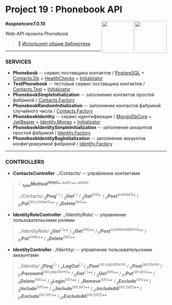 # Project 19 : Phonebook API

<img align="right" width="100" height="100" src="https://github.com/rozhkovsvyat/Project19.API/assets/71471748/004210d4-8df8-4e8f-974c-c5dbcb5a0a18">
<img align="right" width="100" height="100" src="https://github.com/rozhkovsvyat/Project19.API/assets/71471748/4acc1bb8-d45b-44fe-9146-0eaf5c698709">

**#aspnetcore7.0.10**

Web-API проекта Phonebook

> :link: [Использует общие библиотеки](https://github.com/rozhkovsvyat/Project19.Libs)

---

### SERVICES

* **Phonebook** -- сервис поставщика контактов / [PostgreSQL](https://www.nuget.org/packages/Npgsql.EntityFrameworkCore.PostgreSQL) + [Contacts.Db](https://www.nuget.org/packages/RozhkovSvyat.Project19.Models.Contacts.Db/) + [HealthChecks](https://www.nuget.org/packages/Microsoft.Extensions.Diagnostics.HealthChecks.EntityFrameworkCore) + [Initializator](https://www.nuget.org/packages/RozhkovSvyat.Project19.Services.Initializator/)
* **TestPhonebook** -- тестовый сервис поставщика контактов / [Contacts.Test](https://www.nuget.org/packages/RozhkovSvyat.Project19.Models.Contacts.Test/) + [Initializator](https://www.nuget.org/packages/RozhkovSvyat.Project19.Services.Initializator/)
* **PhonebookSimpleInitialization** -- заполнение контактов простой фабрикой / [Contacts.Factory](https://www.nuget.org/packages/RozhkovSvyat.Project19.Models.Contacts.Factory/)
* **PhonebookRandomInitialization** -- заполнение контактов фабрикой случайного числа / [Contacts.Factory](https://www.nuget.org/packages/RozhkovSvyat.Project19.Models.Contacts.Factory/)
* **PhonebookIdentity** -- сервис идентификации / [MongoDbCore](https://www.nuget.org/packages/AspNetCore.Identity.MongoDbCore/) + [JwtBearer](https://www.nuget.org/packages/Microsoft.AspNetCore.Authentication.JwtBearer/) + [Identity.Mongo](https://www.nuget.org/packages/RozhkovSvyat.Project19.Models.Identity.Mongo/) + [Initializator](https://www.nuget.org/packages/RozhkovSvyat.Project19.Services.Initializator/)
* **PhonebookIdentitySimpleInitialization** -- заполнение аккаунтов простой фабрикой / [Identity.Factory](https://www.nuget.org/packages/RozhkovSvyat.Project19.Models.Identity.Factory/)
* **PhonebookIdentityBagInitialization** -- заполнение аккаунтов конфигурируемой фабрикой / [Identity.Factory](https://www.nuget.org/packages/RozhkovSvyat.Project19.Models.Identity.Factory/)

---

### CONTROLLERS

* **ContactsController** ../Contacts/ -- управление контактами

  
> :bulb: **<sub>_type_</sub>Method<sup>(args)**</sup>*<sup>-auth/</sup>**<sup>-аdmin</sup>
>
> ../Contacts/ <sub>_g_</sub>**Ping**</sub><sup>( )</sup> / <sub>_g_</sub>**Get**<sup>( )</sup> / <sub>_g_</sub>**Get**<sup>(int)</sup>* / <sub>_p_</sub>**Post**<sup>(contact)</sup>* / <sub>_pt_</sub>**Put**<sup>(int,contact)</sup>** / <sub>_d_</sub>**Delete**<sup>(int)</sup>**

* **IdentityRoleController** ../IdentityRole/ -- управление пользовательскими ролями

> ../IdentityRole/ <sub>_g_</sub>**Get**<sup>( )</sup>** / <sub>_g_</sub>**Get**<sup>(int)</sup>** / <sub>_p_</sub>**Post**<sup>(createroleform)</sup>** / <sub>_pt_</sub>**Put**<sup>(role)</sup>** / <sub>_d_</sub>**Delete**<sup>(str)</sup>**

* **IdentityController** ../Identity/ -- управление пользовательскими аккаунтами

> ../Identity/ <sub>_g_</sub>**Ping**<sup>( )</sup> / <sub>_p_</sub>**LogOut**<sup>( )</sup> / <sub>_p_</sub>**Post**<sup>(str,signinform)</sup> / <sub>_p_</sub>**Post**<sup>(accform)</sup> / <sub>_pt_</sub>**Password**<sup>(str,passform)</sup>* / <sub>_g_</sub>**Get**<sup>( )</sup>** / <sub>_g_</sub>**Get**<sup>(int)</sup>** / <sub>_pt_</sub>**Put**<sup>(str,acc)</sup>** / <sub>_d_</sub>**Delete**<sup>(str)</sup>** / <sub>_g_</sub>**Login**<sup>(str)</sup>** / <sub>_d_</sub>**Remove**<sup>(str)</sup>** / <sub>_g_</sub>**Exclude**<sup>(str)</sup>** / <sub>_g_</sub>**Include**<sup>(str)</sup>** / <sub>_pt_</sub>**Include**<sup>(str,str)</sup>** / <sub>_pt_</sub>**IncludeAll**<sup>(str,[str])</sup>** / <sub>_pt_</sub>**Exclude**<sup>(str,str)</sup>** / <sub>_pt_</sub>**ExcludeAll**<sup>(str,[str])</sup>**
